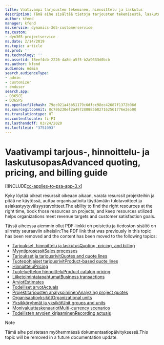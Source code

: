 ```yaml
---
title: Vaativampi tarjousten tekeminen, hinnoittelu ja laskutus
description: Tämä aihe sisältää tietoja tarjousten tekemisestä, laskutuksesta ja hinnoittelusta Project Service Automationissa.
author: kfend
manager: kfend
ms.service: dynamics-365-customerservice
ms.custom:
- dyn365-projectservice
ms.date: 2/14/2019
ms.topic: article
ms.prod: ''
ms.technology: ''
ms.assetid: f8eef4db-2226-4a8d-a5f5-b2a9633d0bcb
ms.author: kfend
audience: Admin
search.audienceType:
- admin
- customizer
- enduser
search.app:
- D365CE
- D365PS
ms.openlocfilehash: 79ec021a43b51179c6dfcc98ec42687f1372b06d
ms.sourcegitcommit: 8c786230ef2a497280885b827162561776e2eb00
ms.translationtype: HT
ms.contentlocale: fi-FI
ms.lasthandoff: 03/24/2020
ms.locfileid: "3751093"
---
```

# <a name="advanced-quoting-pricing-and-billing-guide"></a><span data-ttu-id="a4d4e-103">Vaativampi tarjous-, hinnoittelu- ja laskutusopas</span><span class="sxs-lookup"><span data-stu-id="a4d4e-103">Advanced quoting, pricing, and billing guide</span></span>

[!INCLUDE[cc-applies-to-psa-app-3.x](../../includes/cc-applies-to-psa-app-3x.md)]

<span data-ttu-id="a4d4e-104">Kyky löytää oikeat resurssit oikeaan aikaan, varata resurssit projekteihin ja pitää ne käytössä, auttaa organisaatioita täyttämään tulotavoitteet ja asiakastyytyväisyystavoitteet.</span><span class="sxs-lookup"><span data-stu-id="a4d4e-104">The ability to find the right resources at the right time, book those resources on projects, and keep resources utilized helps organizations meet revenue targets and customer satisfaction goals.</span></span> 

<span data-ttu-id="a4d4e-105">Tässä aiheessa aiemmin ollut PDF-linkki on poistettu ja tiedoston sisältö on siirretty seuraaviin aiheisiin:</span><span class="sxs-lookup"><span data-stu-id="a4d4e-105">The PDF link that was previously in this topic has been removed and the content has been moved to the following topics:</span></span>

- [<span data-ttu-id="a4d4e-106">Tarjoukset, hinnoittelu ja laskutus</span><span class="sxs-lookup"><span data-stu-id="a4d4e-106">Quoting, pricing, and billing</span></span>](../quote-bill-price.md)
- [<span data-ttu-id="a4d4e-107">Myyntiprosessit</span><span class="sxs-lookup"><span data-stu-id="a4d4e-107">Sales processes</span></span>](../basic-sales-process.md)
- [<span data-ttu-id="a4d4e-108">Tarjoukset ja tarjousrivit</span><span class="sxs-lookup"><span data-stu-id="a4d4e-108">Quotes and quote lines</span></span>](../basic-quote-lines.md)
- [<span data-ttu-id="a4d4e-109">Tuotepohjaiset tarjousrivit</span><span class="sxs-lookup"><span data-stu-id="a4d4e-109">Product-based quote lines</span></span>](../product-based-quote-lines.md)
- [<span data-ttu-id="a4d4e-110">Hinnoittelu</span><span class="sxs-lookup"><span data-stu-id="a4d4e-110">Pricing</span></span>](../basic-pricing.md)
- [<span data-ttu-id="a4d4e-111">Tuoteluettelon hinnoittelu</span><span class="sxs-lookup"><span data-stu-id="a4d4e-111">Product catalog pricing</span></span>](../product-catalog-pricing.md)
- [<span data-ttu-id="a4d4e-112">Liiketoimintatapahtumat</span><span class="sxs-lookup"><span data-stu-id="a4d4e-112">Business transactions</span></span>](../basic-business-transactions.md)
- [<span data-ttu-id="a4d4e-113">Arviot</span><span class="sxs-lookup"><span data-stu-id="a4d4e-113">Estimates</span></span>](../estimates.md)
- [<span data-ttu-id="a4d4e-114">Todelliset arvot</span><span class="sxs-lookup"><span data-stu-id="a4d4e-114">Actuals</span></span>](../actuals.md)
- [<span data-ttu-id="a4d4e-115">Projektitarjousten analysoiminen</span><span class="sxs-lookup"><span data-stu-id="a4d4e-115">Analyzing project quotes</span></span>](../basic-analyzing-quotes.md)
- [<span data-ttu-id="a4d4e-116">Organisaatioyksiköt</span><span class="sxs-lookup"><span data-stu-id="a4d4e-116">Organizational units</span></span>](../advanced-organizational.md)
- [<span data-ttu-id="a4d4e-117">Yksikköryhmät ja yksiköt</span><span class="sxs-lookup"><span data-stu-id="a4d4e-117">Unit groups and units</span></span>](../advanced-units.md)
- [<span data-ttu-id="a4d4e-118">Monivaluuttaskenaariot</span><span class="sxs-lookup"><span data-stu-id="a4d4e-118">Multi-currency scenarios</span></span>](../advanced-currency.md)
- [<span data-ttu-id="a4d4e-119">Todellisten arvojen kirjaaminen</span><span class="sxs-lookup"><span data-stu-id="a4d4e-119">Recording actuals</span></span>](../advanced-actuals.md)

> [!NOTE]
> <span data-ttu-id="a4d4e-120">Tämä aihe poistetaan myöhemmässä dokumentaatiopäivityksessä.</span><span class="sxs-lookup"><span data-stu-id="a4d4e-120">This topic will be removed in a future documentation update.</span></span> 
